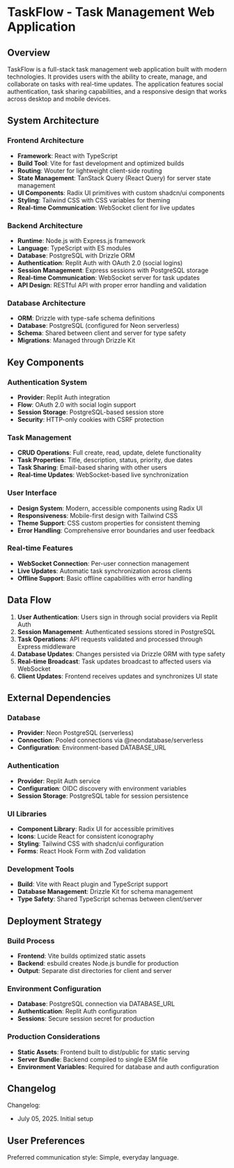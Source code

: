 # TaskFlow - Task Management Web Application

## Overview

TaskFlow is a full-stack task management web application built with modern technologies. It provides users with the ability to create, manage, and collaborate on tasks with real-time updates. The application features social authentication, task sharing capabilities, and a responsive design that works across desktop and mobile devices.

## System Architecture

### Frontend Architecture
- **Framework**: React with TypeScript
- **Build Tool**: Vite for fast development and optimized builds
- **Routing**: Wouter for lightweight client-side routing
- **State Management**: TanStack Query (React Query) for server state management
- **UI Components**: Radix UI primitives with custom shadcn/ui components
- **Styling**: Tailwind CSS with CSS variables for theming
- **Real-time Communication**: WebSocket client for live updates

### Backend Architecture
- **Runtime**: Node.js with Express.js framework
- **Language**: TypeScript with ES modules
- **Database**: PostgreSQL with Drizzle ORM
- **Authentication**: Replit Auth with OAuth 2.0 (social logins)
- **Session Management**: Express sessions with PostgreSQL storage
- **Real-time Communication**: WebSocket server for task updates
- **API Design**: RESTful API with proper error handling and validation

### Database Architecture
- **ORM**: Drizzle with type-safe schema definitions
- **Database**: PostgreSQL (configured for Neon serverless)
- **Schema**: Shared between client and server for type safety
- **Migrations**: Managed through Drizzle Kit

## Key Components

### Authentication System
- **Provider**: Replit Auth integration
- **Flow**: OAuth 2.0 with social login support
- **Session Storage**: PostgreSQL-based session store
- **Security**: HTTP-only cookies with CSRF protection

### Task Management
- **CRUD Operations**: Full create, read, update, delete functionality
- **Task Properties**: Title, description, status, priority, due dates
- **Task Sharing**: Email-based sharing with other users
- **Real-time Updates**: WebSocket-based live synchronization

### User Interface
- **Design System**: Modern, accessible components using Radix UI
- **Responsiveness**: Mobile-first design with Tailwind CSS
- **Theme Support**: CSS custom properties for consistent theming
- **Error Handling**: Comprehensive error boundaries and user feedback

### Real-time Features
- **WebSocket Connection**: Per-user connection management
- **Live Updates**: Automatic task synchronization across clients
- **Offline Support**: Basic offline capabilities with error handling

## Data Flow

1. **User Authentication**: Users sign in through social providers via Replit Auth
2. **Session Management**: Authenticated sessions stored in PostgreSQL
3. **Task Operations**: API requests validated and processed through Express middleware
4. **Database Updates**: Changes persisted via Drizzle ORM with type safety
5. **Real-time Broadcast**: Task updates broadcast to affected users via WebSocket
6. **Client Updates**: Frontend receives updates and synchronizes UI state

## External Dependencies

### Database
- **Provider**: Neon PostgreSQL (serverless)
- **Connection**: Pooled connections via @neondatabase/serverless
- **Configuration**: Environment-based DATABASE_URL

### Authentication
- **Provider**: Replit Auth service
- **Configuration**: OIDC discovery with environment variables
- **Session Storage**: PostgreSQL table for session persistence

### UI Libraries
- **Component Library**: Radix UI for accessible primitives
- **Icons**: Lucide React for consistent iconography
- **Styling**: Tailwind CSS with shadcn/ui configuration
- **Forms**: React Hook Form with Zod validation

### Development Tools
- **Build**: Vite with React plugin and TypeScript support
- **Database Management**: Drizzle Kit for schema management
- **Type Safety**: Shared TypeScript schemas between client/server

## Deployment Strategy

### Build Process
- **Frontend**: Vite builds optimized static assets
- **Backend**: esbuild creates Node.js bundle for production
- **Output**: Separate dist directories for client and server

### Environment Configuration
- **Database**: PostgreSQL connection via DATABASE_URL
- **Authentication**: Replit Auth configuration
- **Sessions**: Secure session secret for production

### Production Considerations
- **Static Assets**: Frontend built to dist/public for static serving
- **Server Bundle**: Backend compiled to single ESM file
- **Environment Variables**: Required for database and auth configuration

## Changelog

Changelog:
- July 05, 2025. Initial setup

## User Preferences

Preferred communication style: Simple, everyday language.